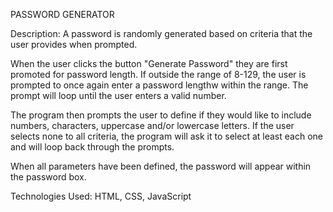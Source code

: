 PASSWORD GENERATOR

Description: A password is randomly generated based on criteria that the user provides when prompted.

When the user clicks the button "Generate Password" they are first promoted for password length. If outside the range of 8-129, the user is prompted to once again enter a password lengthw within the range. The prompt will loop until the user enters a valid number.

The program then prompts the user to define if they would like to include numbers, characters, uppercase and/or lowercase letters. If the user selects none to all criteria, the program will ask it to select at least each one and will loop back through the prompts.

When all parameters have been defined, the password will appear within the password box.

Technologies Used: HTML, CSS, JavaScript